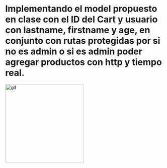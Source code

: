 # Implementando el model propuesto en clase con el ID del Cart y usuario con lastname, firstname y age, en conjunto con rutas protegidas por si no es admin o si es admin poder agregar productos con http y tiempo real.



<img src="https://media.giphy.com/media/scZPhLqaVOM1qG4lT9/giphy.gif" alt="gif" style="width:250px;height:250px"></h1>
